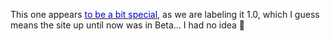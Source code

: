 This one appears <a href="http://on10.net/Forums/Lounge/3962/" target="_blank" class="broken_link"><font color="#0000cc">to be a bit special</font></a>, as we are labeling it 1.0, which I guess means the site up until now was in Beta&#8230; I had no idea 🙂